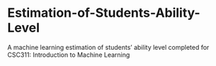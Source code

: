 # Estimation-of-Students-Ability-Level
A machine learning estimation of students’ ability level completed for CSC311: Introduction to Machine Learning
